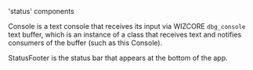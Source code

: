 'status' components

Console is a text console that receives its input via WIZCORE
`dbg_console` text buffer, which is an instance of a class that
receives text and notifies consumers of the buffer (such as this
Console).

StatusFooter is the status bar that appears at the bottom of
the app.
